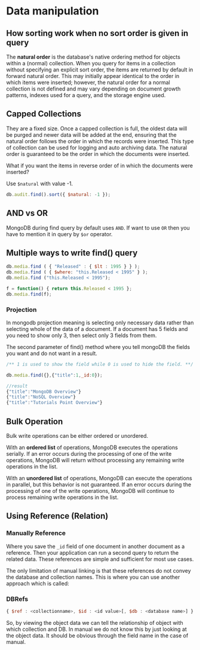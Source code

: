 # Data manipulation

## How sorting work when no sort order is given in query

The **natural order** is the database's native ordering method for objects within a (normal) collection. When you query for items in a collection without specifying an explicit sort order, the items are returned by default in forward natural order. This may initially appear identical to the order in which items were inserted; however, the natural order for a normal collection is not defined and may vary depending on document growth patterns, indexes used for a query, and the storage engine used.

## Capped Collections

They are a fixed size. Once a capped collection is full, the oldest data will be purged and newer data will be added at the end, ensuring that the natural order follows the order in which the records were inserted. This type of collection can be used for logging and auto archiving data. The natural order is guaranteed to be the order in which the documents were inserted.

What if you want the items in reverse order of in which the documents were inserted?

Use `$natural` with value -1.

```js
db.audit.find().sort({ $natural: -1 });
```

## AND vs OR

MongoDB during find query by default uses `AND`. If want to use `OR` then you have to mention it in query by `$or` operator.

## Multiple ways to write find() query

```js
db.media.find ( { "Released" : { $lt : 1995 } } );
db.media.find ( { $where: "this.Released < 1995" } );
db.media.find ("this.Released < 1995");

f = function() { return this.Released < 1995 };
db.media.find(f);
```

### Projection

In mongodb projection meaning is selecting only necessary data rather than selecting whole of the data of a document. If a document has 5 fields and you need to show only 3, then select only 3 fields from them.

The second parameter of find() method where you tell mongoDB the fields you want and do not want in a result.

```js
/** 1 is used to show the field while 0 is used to hide the field. **/

db.media.find({},{"title":1,_id:0});

//result
{"title":"MongoDB Overview"}
{"title":"NoSQL Overview"}
{"title":"Tutorials Point Overview"}
```

## Bulk Operation

Bulk write operations can be either ordered or unordered.

With an **ordered list** of operations, MongoDB executes the operations serially. If an error occurs during the processing of one of the write operations, MongoDB will return without processing any remaining write operations in the list.

With an **unordered list** of operations, MongoDB can execute the operations in parallel, but this behavior is not guaranteed. If an error occurs during the processing of one of the write operations, MongoDB will continue to process remaining write operations in the list.

## Using Reference (Relation)

### Manually Reference

Where you save the `_id` field of one document in another document as a reference. Then your application can run a second query to return the related data. These references are simple and sufficient for most use cases.

The only limitation of manual linking is that these references do not convey the database and collection names. This is where you can use another approach which is called:

### DBRefs

```js
{ $ref : <collectionname>, $id : <id value>[, $db : <database name>] }
```

So, by viewing the object data we can tell the relationship of object with which collection and DB. In manual we do not know this by just looking at the object data. It should be obvious through the field name in the case of manual.
